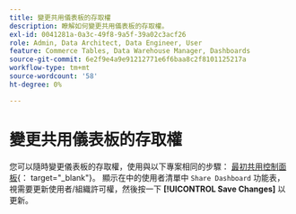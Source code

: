 ```yaml
---
title: 變更共用儀表板的存取權
description: 瞭解如何變更共用儀表板的存取權。
exl-id: 0041281a-0a3c-49f8-9a5f-39a02c3acf26
role: Admin, Data Architect, Data Engineer, User
feature: Commerce Tables, Data Warehouse Manager, Dashboards
source-git-commit: 6e2f9e4a9e91212771e6f6baa8c2f8101125217a
workflow-type: tm+mt
source-wordcount: '58'
ht-degree: 0%

---
```


# 變更共用儀表板的存取權

您可以隨時變更儀表板的存取權，使用與以下專案相同的步驟： [最初共用控制面板](../../data-user/dashboards/share-dashboard-with-users.md){： target=&quot;_blank&quot;}。 顯示在中的使用者清單中 `Share Dashboard` 功能表，視需要更新使用者/組織許可權，然後按一下 **[!UICONTROL Save Changes]** 以更新。
